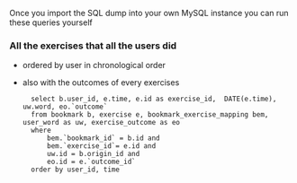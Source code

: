 Once you import the SQL dump into your own MySQL instance
you can run these queries yourself

### All the exercises that all the users did
- ordered by user in chronological order
- also with the outcomes of every exercises

		select b.user_id, e.time, e.id as exercise_id,  DATE(e.time), uw.word, eo.`outcome`
		from bookmark b, exercise e, bookmark_exercise_mapping bem, user_word as uw, exercise_outcome as eo
		where
		    bem.`bookmark_id` = b.id and
		    bem.`exercise_id`= e.id and
		    uw.id = b.origin_id and
		    eo.id = e.`outcome_id`
		order by user_id, time